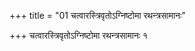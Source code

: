 +++
title = "01 चत्वारस्त्रिवृतोऽग्निष्टोमा रथन्त्रसामानः"

+++
चत्वारस्त्रिवृतोऽग्निष्टोमा रथन्त्रसामानः १